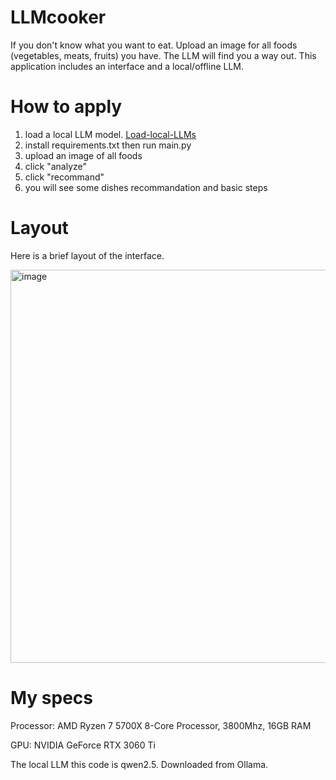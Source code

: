 # LLMcooker
If you don't know what you want to eat. Upload an image for all foods (vegetables, meats, fruits) you have. The LLM will find you a way out. This application includes an interface and a local/offline LLM. 

# How to apply
1. load a local LLM model.    [Load-local-LLMs](https://github.com/zsdnb0901/Load-local-LLMs)
2. install requirements.txt then run main.py
3. upload an image of all foods
4. click "analyze"
5. click "recommand"
6. you will see some dishes recommandation and basic steps

# Layout
Here is a brief layout of the interface. 

<img width="1037" height="629" alt="image" src="https://github.com/user-attachments/assets/462047bd-057b-4c6f-8db7-0bd7dcefbabb" />

# My specs
Processor: AMD Ryzen 7 5700X 8-Core Processor, 3800Mhz, 16GB RAM

GPU: NVIDIA GeForce RTX 3060 Ti

The local LLM this code is qwen2.5. Downloaded from Ollama. 
